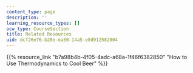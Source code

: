 ```yaml
---
content_type: page
description: ''
learning_resource_types: []
ocw_type: CourseSection
title: Related Resources
uid: dcf26e76-b20e-ea50-14a5-e0d912582004
---
```


{{% resource_link "b7a98b4b-4f05-4adc-a68a-1f46f6382850" "How to Use Thermodynamics to Cool Beer" %}}